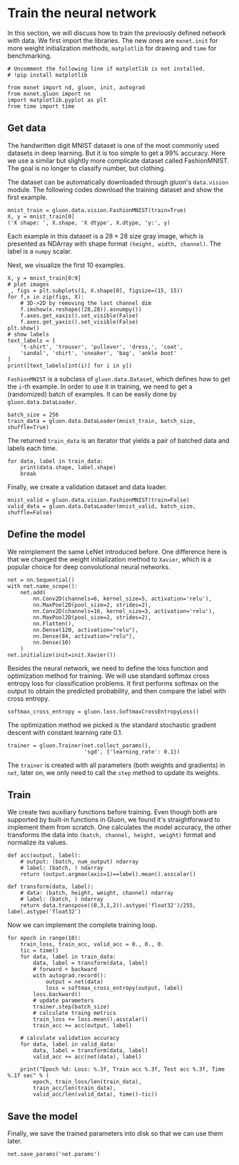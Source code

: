 # Train the neural network

In this section, we will discuss how to train the previously defined network with data. We first import the libraries. The new ones are `mxnet.init` for more weight initialization methods, `matplotlib` for drawing and `time` for benchmarking.

```{.python .input  n=11}
# Uncomment the following line if matplotlib is not installed.
# !pip install matplotlib

from mxnet import nd, gluon, init, autograd
from mxnet.gluon import nn
import matplotlib.pyplot as plt
from time import time
```

## Get data

The handwritten digit MNIST dataset is one of the most commonly used datasets in deep learning. But it is too simple to get a 99% accuracy. Here we use a similar but slightly more complicate dataset called FashionMNIST. The goal is no longer to classify number, but clothing.

The dataset can be automatically downloaded through gluon's `data.vision` module. The following codes download the training dataset and show the first example.

```{.python .input  n=12}
mnist_train = gluon.data.vision.FashionMNIST(train=True)
X, y = mnist_train[0]
('X shape: ', X.shape, 'X dtype', X.dtype, 'y:', y)
```

Each example in this dataset is a $28\times 28$ size gray image, which is presented as NDArray with shape format `(height, width, channel)`.  The label is a `numpy` scalar.

Next, we visualize the first 10 examples.

```{.python .input  n=3}
X, y = mnist_train[0:9]
# plot images
_, figs = plt.subplots(1, X.shape[0], figsize=(15, 15))
for f,x in zip(figs, X):
    # 3D->2D by removing the last channel dim
    f.imshow(x.reshape((28,28)).asnumpy())
    f.axes.get_xaxis().set_visible(False)
    f.axes.get_yaxis().set_visible(False)
plt.show()
# show labels
text_labels = [
    't-shirt', 'trouser', 'pullover', 'dress,', 'coat',
    'sandal', 'shirt', 'sneaker', 'bag', 'ankle boot'
]
print([text_labels[int(i)] for i in y])
```

`FashionMNIST` is a subclass of `gluon.data.Dataset`, which defines how to get the `i`-th example. In order to use it in training, we need to get a (randomized) batch of examples. It can be easily done by `gluon.data.DataLoader`.

```{.python .input  n=19}
batch_size = 256
train_data = gluon.data.DataLoader(mnist_train, batch_size, shuffle=True)
```

The returned `train_data` is an iterator that yields a pair of batched data and labels each time.

```{.python .input  n=18}
for data, label in train_data:
    print(data.shape, label.shape)
    break
```

Finally, we create a validation dataset and data loader.

```{.python .input}
mnist_valid = gluon.data.vision.FashionMNIST(train=False)
valid_data = gluon.data.DataLoader(mnist_valid, batch_size, shuffle=False)
```

## Define the model

We reimplement the same LeNet introduced before. One difference here is that we changed the weight initialization method to `Xavier`, which is a popular choice for deep convolutional neural networks.

```{.python .input  n=6}
net = nn.Sequential()
with net.name_scope():
    net.add(
        nn.Conv2D(channels=6, kernel_size=5, activation='relu'),
        nn.MaxPool2D(pool_size=2, strides=2),
        nn.Conv2D(channels=16, kernel_size=3, activation='relu'),
        nn.MaxPool2D(pool_size=2, strides=2),
        nn.Flatten(),
        nn.Dense(120, activation="relu"),
        nn.Dense(84, activation="relu"),
        nn.Dense(10)
    )
net.initialize(init=init.Xavier())
```

Besides the neural network, we need to define the loss function and optimization method for training. We will use  standard softmax cross entropy loss for classification problems. It first performs softmax on the output to obtain the predicted probability, and then compare the label with cross entropy.

```{.python .input  n=7}
softmax_cross_entropy = gluon.loss.SoftmaxCrossEntropyLoss()
```

The optimization method we picked is the standard stochastic gradient descent with constant learning rate 0.1.

```{.python .input  n=8}
trainer = gluon.Trainer(net.collect_params(),
                        'sgd', {'learning_rate': 0.1})
```

The `trainer` is created with all parameters (both weights and gradients) in `net`, later on, we only need to call the `step` method to update its weights.

## Train

We create two auxiliary functions before training. Even though both are supported by built-in functions in Gluon, we found it's straightforward to implement them from scratch. One calculates the model accuracy, the other transforms the data into `(batch, channel, height, weight)` format and normalize its values.

```{.python .input  n=9}
def acc(output, label):
    # output: (batch, num_output) ndarray
    # label: (batch, ) ndarray
    return (output.argmax(axis=1)==label).mean().asscalar()

def transform(data, label):
    # data: (batch, height, weight, channel) ndarray
    # label: (batch, ) ndarray
    return data.transpose((0,3,1,2)).astype('float32')/255, label.astype('float32')
```

Now we can implement the complete training loop.

```{.python .input  n=10}
for epoch in range(10):
    train_loss, train_acc, valid_acc = 0., 0., 0.
    tic = time()
    for data, label in train_data:
        data, label = transform(data, label)
        # forward + backward
        with autograd.record():
            output = net(data)
            loss = softmax_cross_entropy(output, label)
        loss.backward()
        # update parameters
        trainer.step(batch_size)
        # calculate traing metrics
        train_loss += loss.mean().asscalar()
        train_acc += acc(output, label)

    # calculate validation accuracy
    for data, label in valid_data:
        data, label = transform(data, label)
        valid_acc += acc(net(data), label)

    print("Epoch %d: Loss: %.3f, Train acc %.3f, Test acc %.3f, Time %.1f sec" % (
        epoch, train_loss/len(train_data),
        train_acc/len(train_data),
        valid_acc/len(valid_data), time()-tic))
```

## Save the model

Finally, we save the trained parameters into disk so that we can use them later.

```{.python .input}
net.save_params('net.params')
```
